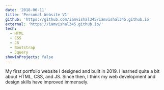 ```yaml
---
date: '2018-06-11'
title: 'Personal Website V1'
github: 'https://github.com/iamvishal345/iamvishal345.github.io'
external: 'https://iamvishal345.github.io/'
tech:
  - HTML
  - CSS
  - JS
  - Bootstrap
  - Jquery
showInProjects: false
---
```


My first portfolio website I designed and built in 2019. I learned quite a bit about HTML, CSS, and JS. Since then, I think my web development and design skills have improved immensely.
